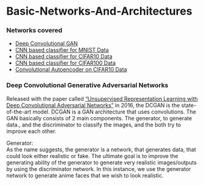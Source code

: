 # Basic-Networks-And-Architectures  
### Networks covered  
- [Deep Convolutional GAN](DC-GAN)  
- [CNN based classifier for MNIST Data](CNN-based-MNIST-classifier)  
- [CNN based classifier for CIFAR10 Data](CNN-based-CIFAR10-classifier)
- [CNN based classifier for CIFAR100 Data](CNN-based-CIFAR100-classifier)
- [Convolutional Autoencoder on CIFAR10 Data](https://github.com/lucciffer/Basic-Networks-And-Architectures/tree/main/Convolutional-Autoencoder%20on%20CIFAR10)  


### Deep Convolutional Generative Adversarial Networks  
Released with the paper called [“Unsupervised Representation Learning with Deep Convolutional Adversarial Networks”](https://arxiv.org/abs/1511.06434v1) in 2016, the DCGAN is the state-of-the-art model. DCGAN is a GAN architecture that uses convolutions. The GAN basically consists of 2 main components. The generator, to generate data., and the discriminator to classify the images, and the both try to improve each other.  

Generator:  
As the name suggests, the generator is a network, that generates data, that could look either realistic or fake. The ultimate goal is to improve the generating ability of the generator to generate very realistic images/outputs by using the discriminator network. In this instance, we use the generator network to generate anime faces that we wish to look realistic. 
